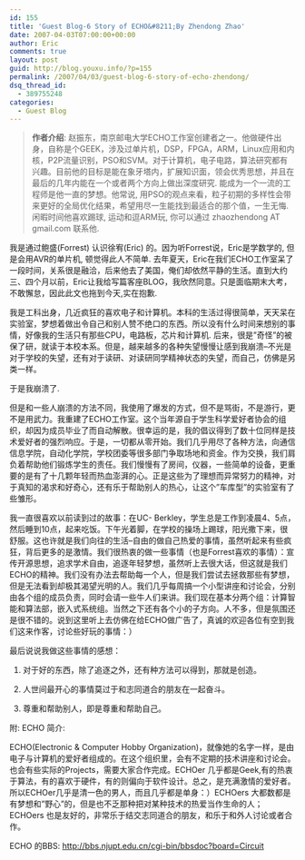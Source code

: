 ```yaml
---
id: 155
title: 'Guest Blog-6 Story of ECHO&#8211;By Zhendong Zhao'
date: 2007-04-03T07:00:00+00:00
author: Eric
comments: true
layout: post
guid: http://blog.youxu.info/?p=155
permalink: /2007/04/03/guest-blog-6-story-of-echo-zhendong/
dsq_thread_id:
  - 389755248
categories:
  - Guest Blog
---
```

> **作者介绍**: 赵振东，南京邮电大学ECHO工作室创建者之一。他做硬件出身，自称是个GEEK，涉及过单片机，DSP，FPGA，ARM，Linux应用和内核，P2P流量识别，PSO和SVM。对于计算机，电子电路，算法研究都有兴趣。目前他的目标是能在象牙塔内，扩展知识面，领会优秀思想，并且在最后的几年内能在一个或者两个方向上做出深度研究. 能成为一个一流的工程师是他一直的梦想。他常说, 用PSO的观点来看，粒子初期的多样性会带来更好的全局优化结果，希望用尽一生能找到最适合的那个值，一生无悔. 闲暇时间他喜欢踢球, 运动和逗ARM玩, 你可以通过 zhaozhendong AT gmail.com 联系他. 

我是通过鲍盛(Forrest) 认识徐宥(Eric) 的。因为听Forrest说，Eric是学数学的, 但是会用AVR的单片机, 顿觉得此人不简单. 去年夏天，Eric在我们ECHO工作室呆了一段时间，关系很是融洽，后来他去了美国，俺们却依然平静的生活。直到大约三、四个月以前，Eric让我给写篇客座BLOG，我欣然同意。只是面临期末大考，不敢懈怠，因此此文也拖到今天,实在抱歉. 

我是工科出身，几近疯狂的喜欢电子和计算机。本科的生活过得很简单，天天呆在实验室，梦想着做出令自己和别人赞不绝口的东西。所以没有什么时间来想别的事情，好像我的生活只有那些CPU，电路板，芯片和计算机. 后来，很是&#8221;奇怪&#8221;的被保了研，就读于本校本系。但是，越来越多的各种失望慢慢让感到我崩溃&#8211;不光是对于学校的失望，还有对于读研、对读研同学精神状态的失望，而自己，仿佛是另类一样。 

于是我崩溃了.

但是和一些人崩溃的方法不同，我使用了爆发的方式，但不是骂街，不是游行，更不是用武力。我重建了ECHO工作室。这个当年源自于学生科学爱好者协会的组织，却因为成员毕业了而自动解散。很幸运的是，我的倡议得到了数十位同样是技术爱好者的强烈响应。于是，一切都从零开始。我们几乎用尽了各种方法，向通信信息学院，自动化学院，学校团委等很多部门争取场地和资金。作为交换，我们肩 负着帮助他们锻炼学生的责任。我们慢慢有了房间，仪器，一些简单的设备，更重要的是有了十几颗年轻而热血澎湃的心。正是这些为了理想而异常努力的精神，对于真知的渴求和好奇心，还有乐于帮助别人的热心，让这个&#8221;车库型&#8221;的实验室有了些雏形。 

我一直很喜欢以前读到过的故事：在UC- Berkley，学生总是工作到凌晨4、5点，然后睡到10点，起来吃饭。下午光着脚，在学校的操场上踢球，阳光撒下来，很舒服。这也许就是我们向往的生活&#8211;自由的做自己热爱的事情，虽然听起来有些疯狂，背后更多的是激情。我们很热衷的做一些事情（也是Forrest喜欢的事情）：宣传开源思想，追求学术自由，追逐年轻梦想，虽然听上去很大话，但这就是我们ECHO的精神。我们没有办法去帮助每一个人，但是我们尝试去拯救那些有梦想，但是无法看到却极其渴望光明的人。我们几乎每周搞一个小型讲座和讨论会，分别由各个组的成员负责，同时会请一些牛人们来讲。我们现在基本分两个组：计算智能和算法部，嵌入式系统组。当然之下还有各个小的子方向。人不多，但是氛围还是很不错的。说到这里听上去仿佛在给ECHO做广告了，真诚的欢迎各位有空到我们这来作客，讨论些好玩的事情：）

最后说说我做这些事情的感想：

1. 对于好的东西，除了追逐之外，还有种方法可以得到，那就是创造。
  
2. 人世间最开心的事情莫过于和志同道合的朋友在一起奋斗。
  
3. 尊重和帮助别人，即是尊重和帮助自己。

附: ECHO 简介:

ECHO(Electronic & Computer Hobby Organization)，就像她的名字一样，是由电子与计算机的爱好者组成的。在这个组织里，会有不定期的技术讲座和讨论会。也会有些实际的Projects，需要大家合作完成。ECHOer 几乎都是Geek,有的热衷于算法，有的喜欢于硬件，有的则偏向于软件设计。总之，是充满激情的爱好者。所以ECHOer几乎是清一色的男人，而且几乎都是单身：）ECHOers 大都数都是有梦想和&#8221;野心&#8221;的，但是也不乏那种把对某种技术的热爱当作生命的人；ECHOers 也是友好的，非常乐于结交志同道合的朋友，和乐于和外人讨论或者合作。
  
ECHO 的BBS: <a href="http://bbs.njupt.edu.cn/cgi-bin/bbsdoc?board=Circuit" onclick="return top.js.OpenExtLink(window,event,this)" target="_blank">http://bbs.njupt.edu.cn/cgi-bin/bbsdoc?board=Circuit </a>